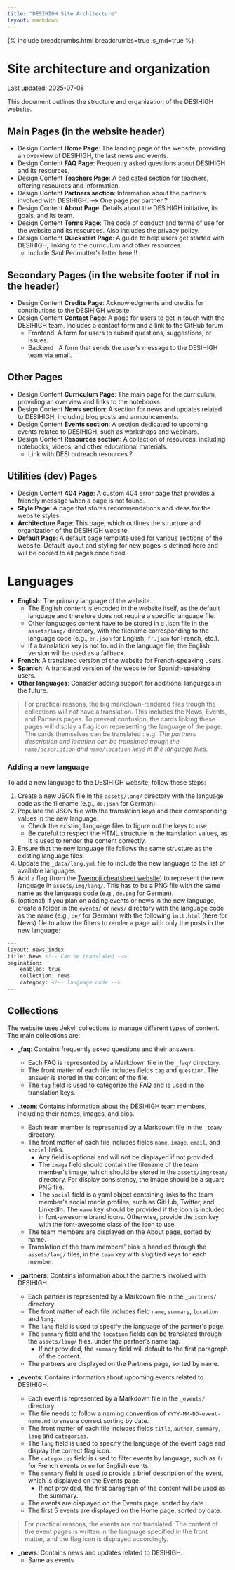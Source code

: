 ```yaml
---
title: "DESIHIGH Site Architecture"
layout: markdown
---
```


{% include breadcrumbs.html breadcrumbs=true is_md=true %}

# Site architecture and organization
<p class="subtitle">Last updated: 2025-07-08</p>

This document outlines the structure and organization of the DESIHIGH website.

## Main Pages (in the website header)

- <span class="tag is-success">Design</span> 
  <span class="tag is-success">Content</span>
  **Home Page**: The landing page of the website, providing an overview of DESIHIGH, the last news and events.
- <span class="tag is-success">Design</span>
  <span class="tag is-danger">Content</span>
  **FAQ Page**: Frequently asked questions about DESIHIGH and its resources.
- <span class="tag is-danger">Design</span>
  <span class="tag is-danger">Content</span>
  **Teachers Page**: A dedicated section for teachers, offering resources and information.
- <span class="tag is-success">Design</span>
  <span class="tag is-success">Content</span>
  **Partners section**: Information about the partners involved with DESIHIGH. --> One page per partner ?
- <span class="tag is-success">Design</span>
  <span class="tag is-danger">Content</span>
  **About Page**: Details about the DESIHIGH initiative, its goals, and its team.
- <span class="tag is-success">Design</span>
  <span class="tag is-danger">Content</span>
  **Terms Page**: The code of conduct and terms of use for the website and its resources. Also includes the privacy policy.
- <span class="tag is-danger">Design</span>
  <span class="tag is-danger">Content</span>
  **Quickstart Page**: A guide to help users get started with DESIHIGH, linking to the curriculum and other resources.
    - Include Saul Perlmutter's letter here !!

## Secondary Pages (in the website footer if not in the header)

- <span class="tag is-danger">Design</span>
  <span class="tag is-danger">Content</span>
  **Credits Page**: Acknowledgments and credits for contributions to the DESIHIGH website.
- <span class="tag is-success">Design</span>
  <span class="tag is-success">Content</span>
  **Contact Page**: A page for users to get in touch with the DESIHIGH team. Includes a contact form and a link to the GitHub forum.
  - <span class="tag is-success">Frontend&nbsp;</span> A form for users to submit questions, suggestions, or issues.
  - <span class="tag is-danger">Backend &nbsp;</span> A form that sends the user's message to the DESIHIGH team via email.


## Other Pages
- <span class="tag is-danger">Design</span>
  <span class="tag is-danger">Content</span>
  **Curriculum Page**: The main page for the curriculum, providing an overview and links to the notebooks.
- <span class="tag is-success">Design</span>
  <span class="tag is-danger">Content</span>
  **News section**: A section for news and updates related to DESIHIGH, including blog posts and announcements.
- <span class="tag is-success">Design</span>
  <span class="tag is-danger">Content</span>
  **Events section**: A section dedicated to upcoming events related to DESIHIGH, such as workshops and webinars.
- <span class="tag is-danger">Design</span>
  <span class="tag is-danger">Content</span>
  **Resources section**: A collection of resources, including notebooks, videos, and other educational materials.
    - Link with DESI outreach resources ?

## Utilities (dev) Pages
- <span class="tag is-success">Design</span>
  <span class="tag is-success">Content</span>
  **404 Page**: A custom 404 error page that provides a friendly message when a page is not found.
- **Style Page**: A page that stores recommendations and ideas for the website styles.
- **Architecture Page**: This page, which outlines the structure and organization of the DESIHIGH website.
- **Default Page**: A default page template used for various sections of the website. Default layout and styling for new pages is defined here and will be copied to all pages once fixed.

# Languages
- **English**: The primary language of the website.
  - The English content is encoded in the website itself, as the default language and therefore does not require a specific language file.
  - Other languages content have to be stored in a .json file in the `assets/lang/` directory, with the filename corresponding to the language code (e.g., `en.json` for English, `fr.json` for French, etc.).
  - If a translation key is not found in the language file, the English version will be used as a fallback.
- **French**: A translated version of the website for French-speaking users.
- **Spanish**: A translated version of the website for Spanish-speaking users.
- **Other languages**: Consider adding support for additional languages in the future.

> For practical reasons, the big markdown-rendered files trough the collections will *not* have a translation.
> This includes the News, Events, and Partners pages. To prevent confusion, the cards linking these pages will display a flag icon representing the language of the page.
> The cards themselves can be translated : e.g. *The partners description and location can be translated trough the `name/description` and `name/location` keys in the language files.*

### Adding a new language
To add a new language to the DESIHIGH website, follow these steps:
1. Create a new JSON file in the `assets/lang/` directory with the language code as the filename (e.g., `de.json` for German).
2. Populate the JSON file with the translation keys and their corresponding values in the new language.
   - Check the existing language files to figure out the keys to use.
   - Be careful to respect the HTML structure in the translation values, as it is used to render the content correctly.
3. Ensure that the new language file follows the same structure as the existing language files.
4. Update the `_data/lang.yml` file to include the new language to the list of available languages.
5. Add a flag (from the [Twemoji cheatsheet website](https://twemoji-cheatsheet.vercel.app/)) to represent the new language in `assets/img/lang/`. This has to be a PNG file with the same name as the language code (e.g., `de.png` for German).
6. (optional) If you plan on adding events or news in the new language, create a folder in the `events/` or `news/` directory with the language code as the name (e.g., `de/` for German) with the following `init.html` (here for News) file to allow the filters to render a page with only the posts in the new language:
```html
---
layout: news_index
title: News <!-- Can be translated --> 
pagination: 
    enabled: true
    collection: news
    category: <!-- language code -->
---
```

## Collections
The website uses Jekyll collections to manage different types of content. The main collections are:
- **_faq**: Contains frequently asked questions and their answers.
  - Each FAQ is represented by a Markdown file in the `_faq/` directory.
  - The front matter of each file includes fields `tag` and `question`. The answer is stored in the content of the file.
  - The `tag` field is used to categorize the FAQ and is used in the translation keys. 
  
- **_team**: Contains information about the DESIHIGH team members, including their names, images, and bios.
  - Each team member is represented by a Markdown file in the `_team/` directory.
  - The front matter of each file includes fields `name`, `image`, `email`, and `social` links.
    - Any field is optional and will not be displayed if not provided.
    - The `image` field should contain the filename of the team member's image, which should be stored in the `assets/img/team/` directory. For display consistency, the image should be a square PNG file.
    - The `social` field is a yaml object containing links to the team member's social media profiles, such as GitHub, Twitter, and LinkedIn. The `name` key should be provided if the icon is included in font-awesome brand icons. Otherwise, provide the `icon` key with the font-awesome class of the icon to use.
  - The team members are displayed on the About page, sorted by name.
  - Translation of the team members' bios is handled through the `assets/lang/` files, in the `team` key with slugified keys for each member.

- **_partners**: Contains information about the partners involved with DESIHIGH.
  - Each partner is represented by a Markdown file in the `_partners/` directory.
  - The front matter of each file includes field `name`, `summary`, `location` and `lang`.
  - The `lang` field is used to specify the language of the partner's page.
  - The `summary` field and the `location` fields can be translated through the `assets/lang/` files. under the partner's name tag.
    - If not provided, the `summary` field will default to the first paragraph of the content.
  - The partners are displayed on the Partners page, sorted by name.

- **_events**: Contains information about upcoming events related to DESIHIGH.
  - Each event is represented by a Markdown file in the `_events/` directory.
  - The file needs to follow a naming convention of `YYYY-MM-DD-event-name.md` to ensure correct sorting by date.
  - The front matter of each file includes fields `title`, `author`, `summary`, `lang` and `categories`.
  - The `lang` field is used to specify the language of the event page and display the correct flag icon.
  - The `categories` field is used to filter events by language, such as `fr` for French events or `en` for English events.
  - The `summary` field is used to provide a brief description of the event, which is displayed on the Events page.
    - If not provided, the first paragraph of the content will be used as the summary.
  - The events are displayed on the Events page, sorted by date.
  - The first 5 events are displayed on the Home page, sorted by date.
  
> For practical reasons, the events are not translated. The content of the event pages is written in the language specified in the front matter, and the flag icon is displayed accordingly.
  
- **_news**: Contains news and updates related to DESIHIGH.
  - Same as events